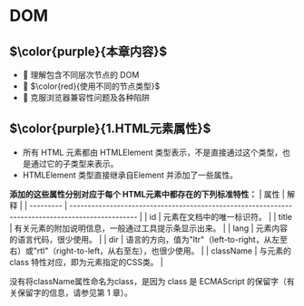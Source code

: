 # DOM

## $\color{purple}{本章内容}$

-  理解包含不同层次节点的 DOM
-  $\color{red}{使用不同的节点类型}$
-  克服浏览器兼容性问题及各种陷阱
  
## $\color{purple}{1.HTML元素属性}$

- 所有 HTML 元素都由 HTMLElement 类型表示，不是直接通过这个类型，也是通过它的子类型来表示。
- HTMLElement 类型直接继承自Element 并添加了一些属性。
  
**添加的这些属性分别对应于每个 HTML元素中都存在的下列标准特性：**
| 属性      | 解释                                                                                             |
| --------- | ------------------------------------------------------------------------------------------------ |
| id        | 元素在文档中的唯一标识符。                                                                       |
| title     | 有关元素的附加说明信息，一般通过工具提示条显示出来。                                             |
| lang      | 元素内容的语言代码，很少使用。                                                                   |
| dir       | 语言的方向，值为"ltr"（left-to-right，从左至右）或"rtl"（right-to-left，从右至左），也很少使用。 |
| className | 与元素的class 特性对应，即为元素指定的CSS类。                                                    |

没有将className属性命名为class，是因为 class 是 ECMAScript 的保留字（有关保留字的信息，请参见第 1 章）。
